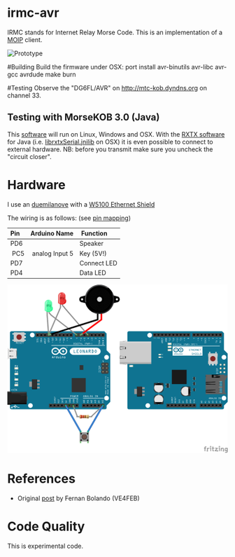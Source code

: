 irmc-avr
========
IRMC stands for Internet Relay Morse Code. 
This is an implementation of a [MOIP](https://github.com/8cH9azbsFifZ/moip) client.

![Prototype](/img/prototype.png?raw=true "Prototype")

#Building
Build the firmware under OSX:
port install avr-binutils avr-libc avr-gcc avrdude
make burn

#Testing
Observe the "DG6FL/AVR" on http://mtc-kob.dyndns.org on channel 33.

## Testing with MorseKOB 3.0 (Java)
This [software](http://kob.sdf.org/morsekob/morsekob30/MorseKOB.jar) will run on
Linux, Windows and OSX. With the [RXTX software](http://morsekob.org/morsekob30/help.htm)
for Java (i.e. [librxtxSerial.jnilib](http://blog.brianhemeryck.me/installing-rxtx-on-mac-os-mountain-lion/) 
on OSX) it is even possible to connect to external hardware. 
NB: before you transmit make sure you uncheck the "circuit closer".

# Hardware
I use an [duemilanove](http://arduino.cc/en/pmwiki.php?n=Main/arduinoBoardDuemilanove) with a 
[W5100 Ethernet Shield](http://arduino.cc/en/pmwiki.php?n=Main/ArduinoEthernetShield)

The wiring is as follows: (see [pin mapping](http://arduino.cc/en/Hacking/PinMapping168))

| Pin	| Arduino Name 	| Function 	| 
| :---- | :-----------	| :-------	|
| PD6 	|               | Speaker |
| PC5 	| analog Input 5| Key (5V!) |
| PD7 	|               | Connect LED |
| PD4   |               | Data LED |

![Prototype](/doc/prototype_wiring.png?raw=true "Prototype")

# References
* Original [post](http://fernski.blogspot.de/2013/05/sending-morsecode-via-atmega.html) by Fernan Bolando (VE4FEB)

Code Quality
============
This is experimental code.


